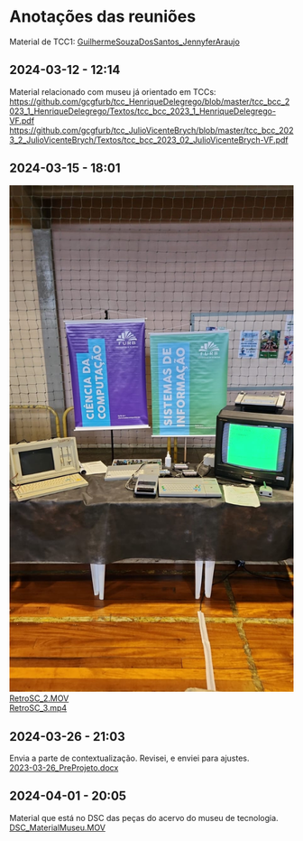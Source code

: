 # Anotações das reuniões  

Material de TCC1: [GuilhermeSouzaDosSantos_JennyferAraujo](GuilhermeSouzaDosSantos_JennyferAraujo)  

## 2024-03-12 - 12:14

Material relacionado com museu já orientado em TCCs:
<https://github.com/gcgfurb/tcc_HenriqueDelegrego/blob/master/tcc_bcc_2023_1_HenriqueDelegrego/Textos/tcc_bcc_2023_1_HenriqueDelegrego-VF.pdf>  
<https://github.com/gcgfurb/tcc_JulioVicenteBrych/blob/master/tcc_bcc_2023_2_JulioVicenteBrych/Textos/tcc_bcc_2023_02_JulioVicenteBrych-VF.pdf>  

## 2024-03-15 - 18:01

![RetroSC_1.jpg](RetroSC_1.jpg)  
[RetroSC_2.MOV](RetroSC_2.MOV)  
[RetroSC_3.mp4](RetroSC_3.mp4)  

## 2024-03-26 - 21:03

Envia a parte de contextualização. Revisei, e enviei para ajustes.  
[2023-03-26_PreProjeto.docx](2023-03-26_PreProjeto.docx)  

## 2024-04-01 - 20:05

Material que está no DSC das peças do acervo do museu de tecnologia.  
[DSC_MaterialMuseu.MOV](DSC_MaterialMuseu.MOV)  
